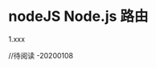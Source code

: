 <!--
 * @Descripttion: 
 * @version: 
 * @Author: wenq
 * @Date: 2020-01-01 19:55:03
 * @LastEditors  : wenq
 * @LastEditTime : 2020-01-08 21:46:40
 -->
# nodeJS Node.js 路由

1.xxx

//待阅读 -20200108